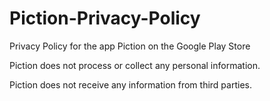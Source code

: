 # Piction-Privacy-Policy
Privacy Policy for the app Piction on the Google Play Store

Piction does not process or collect any personal information.

Piction does not receive any information from third parties.

